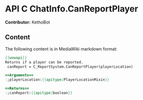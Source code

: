 # API C ChatInfo.CanReportPlayer

**Contributor:** KethoBot

## Content

The following content is in MediaWiki markdown format:

```mediawiki
{{wowapi}}
Returns if a player can be reported.
 canReport = C_ReportSystem.CanReportPlayer(playerLocation)

==Arguments==
:;playerLocation:{{apitype|PlayerLocationMixin}}

==Returns==
:;canReport:{{apitype|boolean}}
```